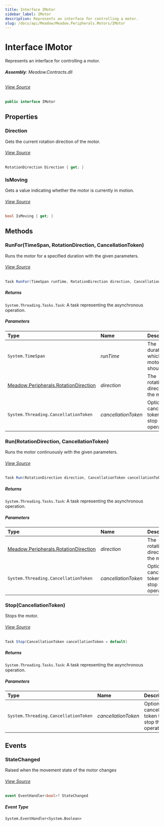 ```yaml
---
title: Interface IMotor
sidebar_label: IMotor
description: Represents an interface for controlling a motor.
slug: /docs/api/Meadow/Meadow.Peripherals.Motors/IMotor
---
```

# Interface IMotor
Represents an interface for controlling a motor.

###### **Assembly**: Meadow.Contracts.dll
###### [View Source](https://github.com/WildernessLabs/Meadow.Contracts.git/blob/develop/Source/Meadow.Contracts/Peripherals/Motors/IMotor.cs#L10)
```csharp title="Declaration"
public interface IMotor
```
## Properties
### Direction
Gets the current rotation direction of the motor.
###### [View Source](https://github.com/WildernessLabs/Meadow.Contracts.git/blob/develop/Source/Meadow.Contracts/Peripherals/Motors/IMotor.cs#L20)
```csharp title="Declaration"
RotationDirection Direction { get; }
```
### IsMoving
Gets a value indicating whether the motor is currently in motion.
###### [View Source](https://github.com/WildernessLabs/Meadow.Contracts.git/blob/develop/Source/Meadow.Contracts/Peripherals/Motors/IMotor.cs#L53)
```csharp title="Declaration"
bool IsMoving { get; }
```
## Methods
### RunFor(TimeSpan, RotationDirection, CancellationToken)
Runs the motor for a specified duration with the given parameters.
###### [View Source](https://github.com/WildernessLabs/Meadow.Contracts.git/blob/develop/Source/Meadow.Contracts/Peripherals/Motors/IMotor.cs#L29)
```csharp title="Declaration"
Task RunFor(TimeSpan runTime, RotationDirection direction, CancellationToken cancellationToken = default)
```

##### Returns

`System.Threading.Tasks.Task`: A task representing the asynchronous operation.
##### Parameters

| Type | Name | Description |
|:--- |:--- |:--- |
| `System.TimeSpan` | *runTime* | The duration for which the motor should run. |
| [Meadow.Peripherals.RotationDirection](../Meadow.Peripherals/RotationDirection) | *direction* | The rotation direction of the motor. |
| `System.Threading.CancellationToken` | *cancellationToken* | Optional cancellation token to stop the operation. |

### Run(RotationDirection, CancellationToken)
Runs the motor continuously with the given parameters.
###### [View Source](https://github.com/WildernessLabs/Meadow.Contracts.git/blob/develop/Source/Meadow.Contracts/Peripherals/Motors/IMotor.cs#L37)
```csharp title="Declaration"
Task Run(RotationDirection direction, CancellationToken cancellationToken = default)
```

##### Returns

`System.Threading.Tasks.Task`: A task representing the asynchronous operation.
##### Parameters

| Type | Name | Description |
|:--- |:--- |:--- |
| [Meadow.Peripherals.RotationDirection](../Meadow.Peripherals/RotationDirection) | *direction* | The rotation direction of the motor. |
| `System.Threading.CancellationToken` | *cancellationToken* | Optional cancellation token to stop the operation. |

### Stop(CancellationToken)
Stops the motor.
###### [View Source](https://github.com/WildernessLabs/Meadow.Contracts.git/blob/develop/Source/Meadow.Contracts/Peripherals/Motors/IMotor.cs#L44)
```csharp title="Declaration"
Task Stop(CancellationToken cancellationToken = default)
```

##### Returns

`System.Threading.Tasks.Task`: A task representing the asynchronous operation.
##### Parameters

| Type | Name | Description |
|:--- |:--- |:--- |
| `System.Threading.CancellationToken` | *cancellationToken* | Optional cancellation token to stop the operation. |

## Events
### StateChanged
Raised when the movement state of the motor changes
###### [View Source](https://github.com/WildernessLabs/Meadow.Contracts.git/blob/develop/Source/Meadow.Contracts/Peripherals/Motors/IMotor.cs#L15)
```csharp title="Declaration"
event EventHandler<bool>? StateChanged
```
##### Event Type
`System.EventHandler<System.Boolean>`
